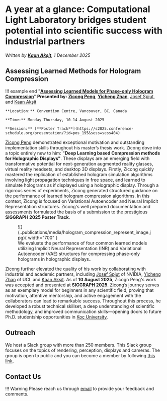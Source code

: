 # A year at a glance: Computational Light Laboratory bridges student potential into scientific success with industrial partners

_Written by [**Kaan Akşit**](https://kaanaksit.com), 1 December 2025_




## Assessing Learned Methods for Hologram Compression
!!! example end "[**Assessing Learned Models for Phase-only Hologram Compression**](../publications/assess_hologram_compression.md)"
    **Presented by:** [**Zicong Peng**](https://scholar.google.com/citations?user=lpi8DvIAAAAJ&hl=zh-CN), [**Yicheng Zhan**](https://albertgary.github.io/), [Josef Spjut](https://josef.spjut.me/), and [Kaan Akşit](https://kaanaksit.com)

    **Location:** Convention Centre, Vancouver, BC, Canada

    **Time:** Monday-Thursday, 10-14 August 2025

    **Session:** [**Poster Track**](https://s2025.conference-schedule.org/presentation/?id=pos_195&sess=sess404)


[Zicong Peng](https://scholar.google.com/citations?user=lpi8DvIAAAAJ&hl=zh-CN) demonstrated exceptional motivation and outstanding implementation skills throughout his master’s thesis work.
Zicong dove into a topic entirely new to him: **"Deep Learning based Compression methods for Holographic Displays"**.
These displays are an emerging field with transformative potential for next-generation augmented reality glasses, virtual reality headsets, and desktop 3D displays.
Firstly, Zicong quickly mastered the replication of established hologram simulation algorithms involving light propagation techniques in free space, and learned to simulate holograms as if displayed using a holographic display.
Through a rigorous series of experiments, Zicong generated structured guidance on the performance of learned hologram compression algorithms.
In this context, Zicong is focused on Variational Autoencoder and Neural Implicit Representation structures.
Zicong's well prepared documentation and assessments formulated the basis of a submission to the prestigious **SIGGRAPH 2025 Poster Track**.


<figure markdown>
  ![](..publications/media/hologram_compression_represent_image.jpg){ width="700" }
  <figcaption>We evaluate the performance of four common learned models utilizing Implicit Neural Representation (INR) and Variational Autoencoder (VAE) structures for compressing phase-only holograms in holographic displays..</figcaption>
</figure>


Zicong further elevated the quality of his work by collaborating with industrial and academic partners, including [Josef Spjut](https://josef.spjut.me/) of NVIDIA, [Yicheng Zhan](https://albertgary.github.io/) of UCL and [Kaan Akşit](https://kaanaksit.com).
As of **10 August 2025**, Zicogn Peng's work was accepted and presented at **[SIGGRAPH 2025](https://s2025.conference-schedule.org/presentation/?id=pos_195&sess=sess404)**.
Zicong’s journey serves as an exemplary model for beginners in any scientific field, proving that motivation, attentive mentorship, and active engagement with the collaborators can lead to remarkable success.
Throughout this process, he developed a robust technical skillset, a deep understanding of scientific methodology, and improved communication skills—opening doors to future Ph.D. studentship opportunities in [Koç University](https://ku.edu.tr).


## Outreach
We host a Slack group with more than 250 members.
This Slack group focuses on the topics of rendering, perception, displays and cameras.
The group is open to public and you can become a member by following [this link](../outreach/index.md).


## Contact Us
!!! Warning
    Please reach us through [email](mailto:kaanaksit@kaanaksit.com) to provide your feedback and comments.
